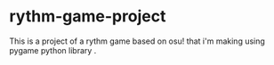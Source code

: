 # rythm-game-project
 This is a project of a rythm game based on osu! that i'm making using pygame python library .
